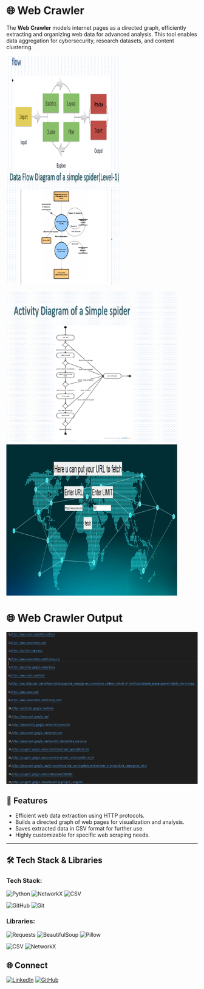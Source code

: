 # 🌐 Web Crawler 
 

The **Web Crawler** models internet pages as a directed graph, efficiently extracting and organizing web data for advanced analysis. This tool enables data aggregation for cybersecurity, research datasets, and content clustering.

 <img src="https://github.com/ayush8318/WebCrawler/blob/e1e50894ea9964f4244a6c832108efc62658517e/Flow.png" alt="" width="300" height="300">   <img src="https://github.com/ayush8318/WebCrawler/blob/e1e50894ea9964f4244a6c832108efc62658517e/Data%20FLow%20Diagram.png" alt="" width="300" height="300">


<img src="https://github.com/ayush8318/WebCrawler/blob/e1e50894ea9964f4244a6c832108efc62658517e/Activity%20Diagram.png" alt="" width="450" height="400"> <img src="https://github.com/ayush8318/WebCrawler/blob/df71f9c8e4c16a230d01bdd4e12e3d119c048c87/img.jpg" alt="" width="450" height="400">



# 🌐 Web Crawler Output

<img src="https://github.com/ayush8318/WebCrawler/blob/df71f9c8e4c16a230d01bdd4e12e3d119c048c87/output.png" alt="" width="800" height="400">

## 🚀 Features

- Efficient web data extraction using HTTP protocols.
- Builds a directed graph of web pages for visualization and analysis.
- Saves extracted data in CSV format for further use.
- Highly customizable for specific web scraping needs.

---

## 🛠️ Tech Stack & Libraries

### Tech Stack:
![Python](https://img.shields.io/badge/Python-3.x-blue?logo=python&logoColor=white)   ![NetworkX](https://img.shields.io/badge/NetworkX-Graph%20Library-orange)  ![CSV](https://img.shields.io/badge/CSV-Data%20Storage-lightgrey) 

 ![GitHub](https://img.shields.io/badge/GitHub-Repository-181717?logo=github&logoColor=white)   ![Git](https://img.shields.io/badge/Git-Version%20Control-F05033?logo=git&logoColor=white) 

### Libraries:
 ![Requests](https://img.shields.io/badge/Requests-HTTP%20Library-blue)  ![BeautifulSoup](https://img.shields.io/badge/BeautifulSoup-HTML%20Parsing-yellowgreen)  ![Pillow](https://img.shields.io/badge/Pillow-Image%20Processing-yellow)  

 ![CSV](https://img.shields.io/badge/CSV-Data%20Storage-lightgrey)  ![NetworkX](https://img.shields.io/badge/NetworkX-Graph%20Visualization-orange)  
 
## 🌐 Connect

[![LinkedIn](https://img.shields.io/badge/-LinkedIn-blue?logo=linkedin&logoColor=white)](https://www.linkedin.com/in/ayush-gupta-01a785228) [![GitHub](https://img.shields.io/badge/-GitHub-black?logo=github&logoColor=white)](https://github.com/ayush8318)
 
